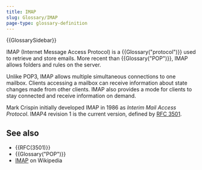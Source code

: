 ```yaml
---
title: IMAP
slug: Glossary/IMAP
page-type: glossary-definition
---
```


{{GlossarySidebar}}

IMAP (Internet Message Access Protocol) is a {{Glossary("protocol")}} used to retrieve and store emails. More recent than {{Glossary("POP")}}, IMAP allows folders and rules on the server.

Unlike POP3, IMAP allows multiple simultaneous connections to one mailbox. Clients accessing a mailbox can receive information about state changes made from other clients. IMAP also provides a mode for clients to stay connected and receive information on demand.

Mark Crispin initially developed IMAP in 1986 as _Interim Mail Access Protocol_. IMAP4 revision 1 is the current version, defined by [RFC 3501](https://www.rfc-editor.org/info/rfc3501).

## See also

- {{RFC(3501)}}
- {{Glossary("POP")}}
- [IMAP](https://en.wikipedia.org/wiki/Internet_Message_Access_Protocol) on Wikipedia
